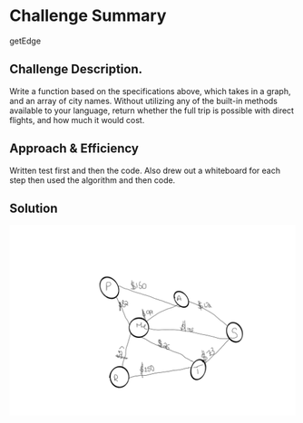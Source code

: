 # Challenge Summary
getEdge

## Challenge Description.
Write a function based on the specifications above, which takes in a graph, and an array of city names. Without utilizing any of the built-in methods available to your language, return whether the full trip is possible with direct flights, and how much it would cost.

## Approach & Efficiency
Written test first and then the code. Also drew out a whiteboard for each step then used the algorithm and then code.

## Solution
![WhiteBoarding](./assets/getEdge.png)